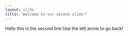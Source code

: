 ```yaml
---
layout: slide
title: "Welcome to our second slide!"
---
```

Hello this is the second line
Use the left arrow to go back!
